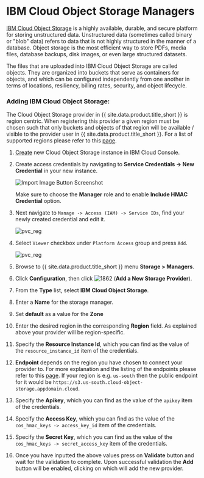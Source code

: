 ---
---

# IBM Cloud Object Storage Managers

[IBM Cloud Object Storage](https://cloud.ibm.com/docs/cloud-object-storage?topic=cloud-object-storage-about-cloud-object-storage)
is a highly available, durable, and secure platform for storing unstructured data.
Unstructured data (sometimes called binary or "blob" data) refers to data that is not highly structured in the
manner of a database. Object storage is the most efficient way to store PDFs, media files, database backups,
disk images, or even large structured datasets.

The files that are uploaded into IBM Cloud Object Storage are called objects. They are organized into buckets that serve
as containers for objects, and which can be configured independently from one another in terms of locations, resiliency,
billing rates, security, and object lifecycle.

### Adding IBM Cloud Object Storage:

The Cloud Object Storage provider in {{ site.data.product.title_short }} is region centric. When registering this provider a given region must be chosen
such that only buckets and objects of that region will be available / visible to the provider user in {{ site.data.product.title_short }}.
For a list of supported regions please refer to this [page](https://cloud.ibm.com/docs/cloud-object-storage?topic=cloud-object-storage-endpoints#endpoints-region).

1. [Create](https://cloud.ibm.com/objectstorage/create) new Cloud Object Storage instance in IBM Cloud Console.

2. Create access credentials by navigating to **Service Credentials -> New Credential** in your new instance.

   ![Import Image Button Screenshot](../../images/new_cos_creds.png)

   Make sure to choose the **Manager** role and to enable **Include HMAC Credential** option.

3. Next navigate to `Manage -> Access (IAM) -> Service IDs`, find your newly created credential and edit it.

   ![pvc_reg](../../images/cos_access_policies.png)

4. Select `Viewer` checkbox under `Platform Access` group and press `Add`.

   ![pvc_reg](../../images/cos_viewer.png)

5. Browse to {{ site.data.product.title_short }} menu **Storage > Managers**.

6. Click **Configuration**, then click
    ![1862](../../images/1862.png) (**Add a New Storage Provider**).

7. From the **Type** list, select **IBM Cloud Object Storage**.

8. Enter a **Name** for the storage manager.

9. Set **default** as a value for the **Zone**

10. Enter the desired region in the corresponding **Region** field. As explained above
    your provider will be region-specific.

11. Specify the **Resource Instance Id**, which you can find as the value of the `resource_instance_id` item of the credentials.

12. **Endpoint** depends on the region you have chosen to connect your provider to. For more explanation and the listing of the endpoints please refer to this
    [page](https://cloud.ibm.com/docs/cloud-object-storage?topic=cloud-object-storage-endpoints#endpoints-region).
    If your region is e.g. `us-south` then the public endpoint for it would be `https://s3.us-south.cloud-object-storage.appdomain.cloud`.

13. Specify the **Apikey**, which you can find as the value of the `apikey` item of the credentials.

14. Specify the **Access Key**, which you can find as the value of the `cos_hmac_keys -> access_key_id` item of the credentials.

15. Specify the **Secret Key**, which you can find as the value of the `cos_hmac_keys -> secret_access_key` item of the credentials.

16. Once you have inputted the above values press on **Validate** button and wait for the validation to complete.
    Upon successful validation the **Add** button will be enabled, clicking on which will add the new provider.

